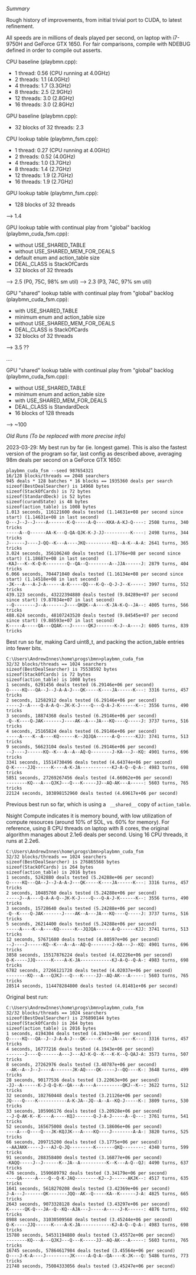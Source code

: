 _Summary_

Rough history of improvements, from initial trivial port to CUDA, to latest refinement.

All speeds are in millions of deals played per second, on laptop with i7-9750H and GeForce GTX 1650.
For fair comparisons, compile with NDEBUG defined in order to compile out asserts.

CPU baseline (playbmn.cpp):
- 1 thread:    0.56   (CPU running at 4.0GHz)
- 2 threads:   1.1   (4.0GHz)
- 4 threads:   1.7    (3.3GHz)
- 8 threads:   2.5    (2.9GHz)
- 12 threads:  3.0    (2.8GHz)
- 16 threads:  3.0    (2.8GHz)

GPU baseline (playbmn.cpp):
- 32 blocks of 32 threads:    2.3

CPU lookup table (playbmn_fsm.cpp):
- 1 thread:    0.27   (CPU running at 4.0GHz)
- 2 threads:   0.52   (4.0GHz)
- 4 threads:   1.0    (3.7GHz)
- 8 threads:   1.4    (2.7GHz)
- 12 threads:  1.9    (2.7GHz)
- 16 threads:  1.9    (2.7GHz)

GPU lookup table (playbmn_fsm.cpp):
- 128 blocks of 32 threads

--> 1.4

GPU lookup table with continual play from "global" backlog (playbmn_cuda_fsm.cpp):
- without USE_SHARED_TABLE
- without USE_SHARED_MEM_FOR_DEALS
- default enum and action_table size
- DEAL_CLASS is StackOfCards
- 32 blocks of 32 threads

--> 2.5   (P0, 75C, 98% sm util)
--> 2.3   (P3, 74C, 97% sm util)

GPU "shared" lookup table with continual play from "global" backlog (playbmn_cuda_fsm.cpp):
- with USE_SHARED_TABLE
- minimum enum and action_table size
- without USE_SHARED_MEM_FOR_DEALS
- DEAL_CLASS is StackOfCards
- 32 blocks of 32 threads

--> 3.5 ??

....

GPU "shared" lookup table with continual play from "global" backlog (playbmn_cuda_fsm.cpp):
- without USE_SHARED_TABLE
- minimum enum and action_table size
- with USE_SHARED_MEM_FOR_DEALS
- DEAL_CLASS is StandardDeck
- 16 blocks of 128 threads

--> ~100

_Old Runs (To be replaced with more precise info)_

2023-03-29: My best run by far (ie. longest game). This is also the fastest version of the program
so far, last config as described above, averaging 98m deals per second on a GeForce GTX 1650:

```
playbmn_cuda_fsm --seed 987654321
16/128 blocks/threads == 2048 searchers
945 deals * 128 batches * 16 blocks == 1935360 deals per search
sizeof(BestDealSearcher) is 14968 bytes
sizeof(StackOfCards) is 72 bytes
sizeof(StandardDeck) is 52 bytes
sizeof(curandState) is 48 bytes
sizeof(action_table) is 1008 bytes
1.013 seconds, 116121600 deals tested (1.14631e+08 per second since start) (1.14631e+08 in last second)
Q---J--J--J----A-------K-Q-----A-Q----KKA-A-KJ-Q----: 2508 turns, 340 tricks
-----A--Q------AA-K---Q-QA-QJK-K-J-JJ----------K----: 2498 turns, 344 tricks
J------J----J-QQ--K---A----JKQ----------KQ--A-K--A-A: 2641 turns, 365 tricks
3.024 seconds, 356106240 deals tested (1.1776e+08 per second since start) (1.18687e+08 in last second)
-KAJ---K--K-Q-K--------Q--QA--Q--------A--JJA------J: 2879 turns, 404 tricks
6.066 seconds, 704471040 deals tested (1.16134e+08 per second since start) (1.14518e+08 in last second)
-JK---A---A-J-A------A-K-----QQ---K-Q--Q-J-J--K-----: 3997 turns, 552 tricks
439.123 seconds, 43222394880 deals tested (9.84289e+07 per second since start) (9.87034e+07 in last second)
--Q--------J--A-------J----QKQK--A----K-JA-K-Q--JA--: 4005 turns, 566 tricks
488.624 seconds, 48107243520 deals tested (9.84545e+07 per second since start) (9.88593e+07 in last second)
K-----A-----QA---QQAK---J------QKJ-------K-J--A----J: 6005 turns, 839 tricks
```


Best run so far, making Card uint8_t, and packing the action_table entries into fewer bits.

```
C:\Users\AndrewInnes\home\progs\bmn>playbmn_cuda_fsm
32/32 blocks/threads == 1024 searchers
sizeof(BestDealSearcher) is 75538592 bytes
sizeof(StackOfCards) is 72 bytes
sizeof(action_table) is 1008 bytes
1 seconds, 6291456 deals tested (6.29146e+06 per second)
Q-----KQ---QA--J--J-A-A-J---QK-----K----JA------K---: 3316 turns, 457 tricks
2 seconds, 12582912 deals tested (6.29146e+06 per second)
-----J--A----Q-A-A-Q--JK-K-J----Q---Q-A-J-K------K--: 3556 turns, 490 tricks
3 seconds, 18874368 deals tested (6.29146e+06 per second)
-Q--K----Q-JAK-------J----AK--A---JA---KQ----Q-----J: 3737 turns, 516 tricks
4 seconds, 25165824 deals tested (6.29146e+06 per second)
-----A----K--A----KQ------K--JQJQA------A-Q------KJJ: 3741 turns, 513 tricks
9 seconds, 56623104 deals tested (6.29146e+06 per second)
--J----J------KQ--K---A--A--AQ-Q--------J-KA---J--KQ: 4901 turns, 696 tricks
3341 seconds, 15514730496 deals tested (4.64374e+06 per second)
Q-K-----JJQ------K----A-K-JA------------KJ-A-Q--Q-A-: 4983 turns, 698 tricks
5851 seconds, 27269267456 deals tested (4.66062e+06 per second)
--------KQ---A---QJKJ---Q---K-----JJ--AQ-AK---A-----: 5603 turns, 765 tricks
22124 seconds, 103898152960 deals tested (4.69617e+06 per second)
```


Previous best run so far, which is using a ` __shared__` copy of `action_table`.

Nsight Compute indicates it is memory bound, with low utilization of compute resources (around 10%
of SOL, vs. 60% for memory). For reference, using 8 CPU threads on laptop with 8 cores, the original
algorithm manages about 2.1e6 deals per second. Using 16 CPU threads, it runs at 2.2e6.

```
C:\Users\AndrewInnes\home\progs\bmn>playbmn_cuda_fsm
32/32 blocks/threads == 1024 searchers
sizeof(BestDealSearcher) is 276865568 bytes
sizeof(StackOfCards) is 264 bytes
sizeof(action_table) is 2016 bytes
1 seconds, 5242880 deals tested (5.24288e+06 per second)
Q-----KQ---QA--J--J-A-A-J---QK-----K----JA------K---: 3316 turns, 457 tricks
2 seconds, 10485760 deals tested (5.24288e+06 per second)
-----J--A----Q-A-A-Q--JK-K-J----Q---Q-A-J-K------K--: 3556 turns, 490 tricks
3 seconds, 15728640 deals tested (5.24288e+06 per second)
-Q--K----Q-JAK-------J----AK--A---JA---KQ----Q-----J: 3737 turns, 516 tricks
5 seconds, 26214400 deals tested (5.24288e+06 per second)
-----A----K--A----KQ------K--JQJQA------A-Q------KJJ: 3741 turns, 513 tricks
12 seconds, 57671680 deals tested (4.80597e+06 per second)
--J----J------KQ--K---A--A--AQ-Q--------J-KA---J--KQ: 4901 turns, 696 tricks
3858 seconds, 15517876224 deals tested (4.02226e+06 per second)
Q-K-----JJQ------K----A-K-JA------------KJ-A-Q--Q-A-: 4983 turns, 698 tricks
6782 seconds, 27266121728 deals tested (4.02037e+06 per second)
--------KQ---A---QJKJ---Q---K-----JJ--AQ-AK---A-----: 5603 turns, 765 tricks
28514 seconds, 114478284800 deals tested (4.01481e+06 per second)
```


Original best run:

```
C:\Users\AndrewInnes\home\progs\bmn>playbmn_cuda_fsm
32/32 blocks/threads == 1024 searchers
sizeof(BestDealSearcher) is 276890144 bytes
sizeof(StackOfCards) is 264 bytes
sizeof(action_table) is 2016 bytes
1 seconds, 4194304 deals tested (4.1943e+06 per second)
Q-----KQ---QA--J--J-A-A-J---QK-----K----JA------K---: 3316 turns, 457 tricks
4 seconds, 16777216 deals tested (4.1943e+06 per second)
-------J----Q-------A---J---AJ-K-Q--K---K-K--Q-QAJ-A: 3573 turns, 507 tricks
8 seconds, 27262976 deals tested (3.40787e+06 per second)
--AK--A--J--J----A-------JK-AQ----QK-----J--QQ----K-: 3648 turns, 499 tricks
28 seconds, 90177536 deals tested (3.22063e+06 per second)
-JJ--A------K-J-Q-Q-K--QA---A----A----------QKJ--K--: 3622 turns, 512 tricks
32 seconds, 102760448 deals tested (3.21126e+06 per second)
JQ----Q----K-----------A-K-JA--JQ--A--A--KQ-J-----K-: 3809 turns, 530 tricks
33 seconds, 105906176 deals tested (3.20928e+06 per second)
--J-Q-AK-K--K----A-----KQJ-------Q-J-A-J-----A--Q---: 3761 turns, 541 tricks
52 seconds, 165675008 deals tested (3.18606e+06 per second)
----A---Q----Q---JK-KQJJK---A----KQ----J--------A-A-: 3820 turns, 525 tricks
66 seconds, 209715200 deals tested (3.1775e+06 per second))
--AAJAKK-----J---AJ-Q-JQ---------K-------QKQ--------: 4340 turns, 599 tricks
91 seconds, 288358400 deals tested (3.16877e+06 per second)
-KAQQ-----J--J------K--JA--A----------K--K---A-Q--QJ: 4490 turns, 637 tricks
476 seconds, 1590689792 deals tested (3.34179e+06 per second)
----QA-----A----Q--Q-K-JAQ---------KJ--J------AKJK--: 4517 turns, 635 tricks
1641 seconds, 5618270208 deals tested (3.42369e+06 per second)
J-A---J-------QK-------JQQ--AK--Q-----KA--K------J-A: 4825 turns, 665 tricks
2643 seconds, 9073328128 deals tested (3.43297e+06 per second)
K------QK-Q---JA--Q--KQ--AJA---J-----A-----J-K------: 4876 turns, 692 tricks
8988 seconds, 31030509568 deals tested (3.45244e+06 per second)
Q-K-----JJQ------K----A-K-JA------------KJ-A-Q--Q-A-: 4983 turns, 698 tricks
15780 seconds, 54531194880 deals tested (3.45572e+06 per second)
--------KQ---A---QJKJ---Q---K-----JJ--AQ-AK---A-----: 5603 turns, 765 tricks
16745 seconds, 57864617984 deals tested (3.45564e+06 per second)
Q----J-K-A----J---------JK-----A-Q-A--QA----K-JK---Q: 5486 turns, 773 tricks
21748 seconds, 75084333056 deals tested (3.45247e+06 per second)
```
